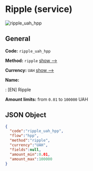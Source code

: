 
# Ripple (service) 
![ripple_uah_hpp](https://static.openfintech.io/payment_methods/ripple_uah_hpp/logo.svg?w=400&c=v0.59.26#w200)  

## General 
 
**Code:** `ripple_uah_hpp` 
 
**Method:** `ripple` 
 [show -->](/payment-methods/ripple/) 
 
**Currency:** `UAH` [show -->](/currencies/UAH/) 
 
**Name:** 
 
:	[EN] Ripple 
 
**Amount limits:** from `0.01` to `100000` UAH 

## JSON Object 

```json
{
  "code":"ripple_uah_hpp",
  "flow":"hpp",
  "method":"ripple",
  "currency":"UAH",
  "fields":null,
  "amount_min":0.01,
  "amount_max":100000
}
```  
